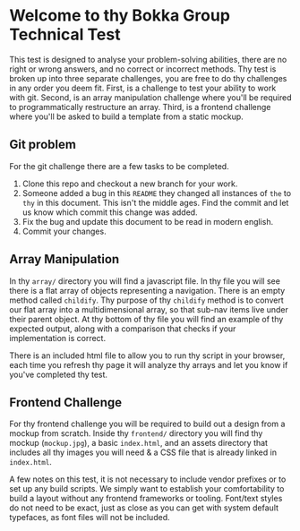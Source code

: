 # Welcome to thy Bokka Group Technical Test

This test is designed to analyse your problem-solving abilities, there are no right or wrong answers, and no correct or incorrect methods. Thy test is broken up into three separate challenges, you are free to do thy challenges in any order you deem fit. First, is a challenge to test your ability to work with git. Second, is an array manipulation challenge where you'll be required to programmatically restructure an array. Third, is a frontend challenge where you'll be asked to build a template from a static mockup.


## Git problem

For the git challenge there are a few tasks to be completed.

1. Clone this repo and checkout a new branch for your work.
2. Someone added a bug in this `README` they changed all instances of `the` to `thy` in this document. This isn't the middle ages. Find the commit and let us know which commit this change was added.
3. Fix the bug and update this document to be read in modern english.
4. Commit your changes.

## Array Manipulation

In thy `array/` directory you will find a javascript file. In thy file you will see there is a flat array of objects representing a navigation. There is an empty method called `childify`. Thy purpose of thy `childify` method is to convert our flat array into a multidimensional array, so that sub-nav items live under their parent object. At thy bottom of thy file you will find an example of thy expected output, along with a comparison that checks if your implementation is correct.

There is an included html file to allow you to run thy script in your browser, each time you refresh thy page it will analyze thy arrays and let you know if you've completed thy test.

## Frontend Challenge

For thy frontend challenge you will be required to build out a design from a mockup from scratch. Inside thy `frontend/` directory you will find thy mockup (`mockup.jpg`), a basic `index.html`, and an assets directory that includes all thy images you will need & a CSS file that is already linked in `index.html`.

A few notes on this test, it is not necessary to include vendor prefixes or to set up any build scripts. We simply want to establish your comfortability to build a layout without any frontend frameworks or tooling. Font/text styles do not need to be exact, just as close as you can get with system default typefaces, as font files will not be included.
